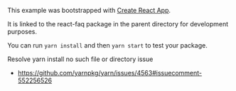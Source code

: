 This example was bootstrapped with [Create React App](https://github.com/facebook/create-react-app).

It is linked to the react-faq package in the parent directory for development purposes.

You can run `yarn install` and then `yarn start` to test your package.


Resolve yarn install no such file or directory issue
- https://github.com/yarnpkg/yarn/issues/4563#issuecomment-552256526

